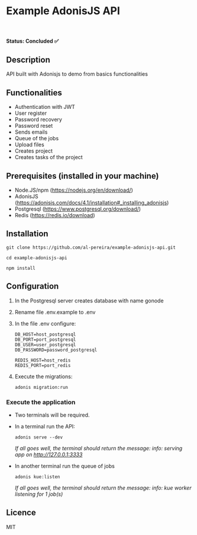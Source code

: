 # Example AdonisJS API
<br>

#### Status: **Concluded** ✅

## Description
API built with Adonisjs to demo from basics functionalities

## Functionalities
- Authentication with JWT
- User register
- Password recovery
- Password reset
- Sends emails
- Queue of the jobs
- Upload files
- Creates project
- Creates tasks of the project

## Prerequisites (installed in your machine)
- Node.JS/npm (https://nodejs.org/en/download/)
- AdonisJS (https://adonisjs.com/docs/4.1/installation#_installing_adonisjs)
- Postgresql (https://www.postgresql.org/download/)
- Redis (https://redis.io/download)

## Installation
```
git clone https://github.com/al-pereira/example-adonisjs-api.git

cd example-adonisjs-api

npm install
```

## Configuration
1. In the Postgresql server creates database with name gonode 

2. Rename file .env.example to .env

3. In the file .env configure:
    ```
    DB_HOST=host_postgresql
    DB_PORT=port_postgresql 
    DB_USER=user_postgresql
    DB_PASSWORD=password_postgresql

    REDIS_HOST=host_redis
    REDIS_PORT=port_redis
    ```
4. Execute the migrations: 
    ``` 
    adonis migration:run 
    ```

### Execute the application
- Two terminals will be required. 

- In a terminal run the API:
    ```
    adonis serve --dev
    ``` 
    *If all goes well, the terminal should return the message: info: serving app on http://127.0.0.1:3333* 


- In another terminal run the queue of jobs
    ```
    adonis kue:listen
    ```
    *If all goes well, the terminal should return the message: info: kue worker listening for 1 job(s)* 


## Licence
MIT